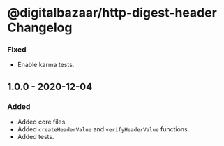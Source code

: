 # @digitalbazaar/http-digest-header Changelog

### Fixed
- Enable karma tests.

## 1.0.0 - 2020-12-04

### Added
- Added core files.
- Added `createHeaderValue` and `verifyHeaderValue` functions.
- Added tests.
